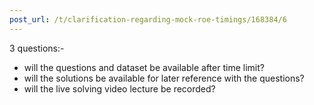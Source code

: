 ```yaml
---
post_url: /t/clarification-regarding-mock-roe-timings/168384/6
---
```

3 questions:-

* will the questions and dataset be available after time limit?
* will the solutions be available for later reference with the questions?
* will the live solving video lecture be recorded?